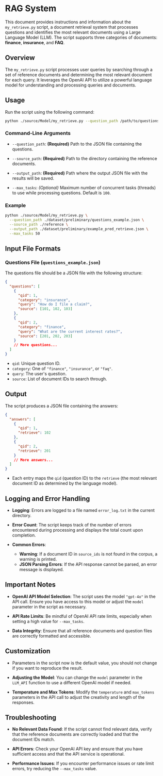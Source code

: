 # RAG System

This document provides instructions and information about the `my_retrieve.py` script, a document retrieval system that processes questions and identifies the most relevant documents using a Large Language Model (LLM). The script supports three categories of documents: **finance**, **insurance**, and **FAQ**.

## Overview

The `my_retrieve.py` script processes user queries by searching through a set of reference documents and determining the most relevant document for each query. It leverages the OpenAI API to utilize a powerful language model for understanding and processing queries and documents.

## Usage

Run the script using the following command:

```bash
python ./source/Model/my_retrieve.py --question_path /path/to/questions.json --source_path /path/to/reference_dir --output_path /path/to/output.json --max_tasks 100
```

### Command-Line Arguments

- `--question_path`: **(Required)** Path to the JSON file containing the questions.

- `--source_path`: **(Required)** Path to the directory containing the reference documents.

- `--output_path`: **(Required)** Path where the output JSON file with the results will be saved.

- `--max_tasks`: *(Optional)* Maximum number of concurrent tasks (threads) to use while processing questions. Default is `100`.

### Example

```bash
python ./source/Model/my_retrieve.py \
  --question_path ./dataset/preliminary/questions_example.json \
  --source_path ./reference \
  --output_path ./dataset/preliminary/example_pred_retrieve.json \
  --max_tasks 50
```

## Input File Formats

### Questions File (`questions_example.json`)

The questions file should be a JSON file with the following structure:

```json
{
  "questions": [
    {
      "qid": 1,
      "category": "insurance",
      "query": "How do I file a claim?",
      "source": [101, 102, 103]
    },
    {
      "qid": 2,
      "category": "finance",
      "query": "What are the current interest rates?",
      "source": [201, 202, 203]
    }
    // More questions...
  ]
}
```

- `qid`: Unique question ID.
- `category`: One of `"finance"`, `"insurance"`, or `"faq"`.
- `query`: The user's question.
- `source`: List of document IDs to search through.

## Output

The script produces a JSON file containing the answers:

```json
{
  "answers": [
    {
      "qid": 1,
      "retrieve": 102
    },
    {
      "qid": 2,
      "retrieve": 201
    }
    // More answers...
  ]
}
```

- Each entry maps the `qid` (question ID) to the `retrieve` (the most relevant document ID as determined by the language model).

## Logging and Error Handling

- **Logging**: Errors are logged to a file named `error_log.txt` in the current directory.

- **Error Count**: The script keeps track of the number of errors encountered during processing and displays the total count upon completion.

- **Common Errors**:

  - **Warning**: If a document ID in `source_ids` is not found in the corpus, a warning is printed.
  - **JSON Parsing Errors**: If the API response cannot be parsed, an error message is displayed.

## Important Notes

- **OpenAI API Model Selection**: The script uses the model `"gpt-4o"` in the API call. Ensure you have access to this model or adjust the `model` parameter in the script as necessary.

- **API Rate Limits**: Be mindful of OpenAI API rate limits, especially when setting a high value for `--max_tasks`.

- **Data Integrity**: Ensure that all reference documents and question files are correctly formatted and accessible.

## Customization

- Parameters in the script now is the default value, you should not change if you want to reproduce the result.

- **Adjusting the Model**: You can change the `model` parameter in the `LLM_API` function to use a different OpenAI model if needed.

- **Temperature and Max Tokens**: Modify the `temperature` and `max_tokens` parameters in the API call to adjust the creativity and length of the responses.

## Troubleshooting

- **No Relevant Data Found**: If the script cannot find relevant data, verify that the reference documents are correctly loaded and that the document IDs match.

- **API Errors**: Check your OpenAI API key and ensure that you have sufficient access and that the API service is operational.

- **Performance Issues**: If you encounter performance issues or rate limit errors, try reducing the `--max_tasks` value.